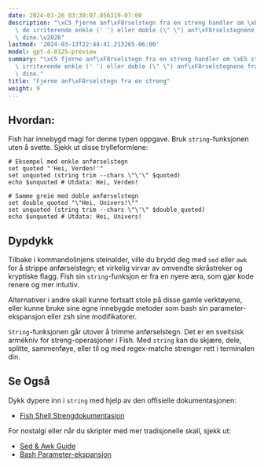 ```yaml
---
date: 2024-01-26 03:39:07.856319-07:00
description: "\xC5 fjerne anf\xF8rselstegn fra en streng handler om \xE5 stripe bort\
  \ de irriterende enkle (' ') eller doble (\" \") anf\xF8rselstegnene fra tekstdataene\
  \ dine.\u2026"
lastmod: '2024-03-13T22:44:41.213265-06:00'
model: gpt-4-0125-preview
summary: "\xC5 fjerne anf\xF8rselstegn fra en streng handler om \xE5 stripe bort de\
  \ irriterende enkle (' ') eller doble (\" \") anf\xF8rselstegnene fra tekstdataene\
  \ dine."
title: "Fjerne anf\xF8rselstegn fra en streng"
weight: 9
---
```


## Hvordan:
Fish har innebygd magi for denne typen oppgave. Bruk `string`-funksjonen uten å svette. Sjekk ut disse trylleformlene:

```fish
# Eksempel med enkle anførselstegn
set quoted "'Hei, Verden!'"
set unquoted (string trim --chars \"\'\" $quoted)
echo $unquoted # Utdata: Hei, Verden!

# Samme greie med doble anførselstegn
set double_quoted "\"Hei, Univers!\""
set unquoted (string trim --chars \"\'\" $double_quoted)
echo $unquoted # Utdata: Hei, Univers!
```

## Dypdykk
Tilbake i kommandolinjens steinalder, ville du brydd deg med `sed` eller `awk` for å strippe anførselstegn; et virkelig virvar av omvendte skråstreker og kryptiske flagg. Fish sin `string`-funksjon er fra en nyere æra, som gjør kode renere og mer intuitiv.

Alternativer i andre skall kunne fortsatt stole på disse gamle verktøyene, eller kunne bruke sine egne innebygde metoder som bash sin parameter-ekspansjon eller zsh sine modifikatorer.

`String`-funksjonen går utover å trimme anførselstegn. Det er en sveitsisk armékniv for streng-operasjoner i Fish. Med `string` kan du skjære, dele, splitte, sammenføye, eller til og med regex-matche strenger rett i terminalen din.

## Se Også
Dykk dypere inn i `string` med hjelp av den offisielle dokumentasjonen:
- [Fish Shell Strengdokumentasjon](https://fishshell.com/docs/current/commands.html#string)

For nostalgi eller når du skripter med mer tradisjonelle skall, sjekk ut:
- [Sed & Awk Guide](https://www.grymoire.com/Unix/Sed.html)
- [Bash Parameter-ekspansjon](https://www.gnu.org/software/bash/manual/html_node/Shell-Parameter-Expansion.html)
